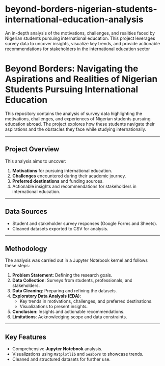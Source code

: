# beyond-borders-nigerian-students-international-education-analysis
An in-depth analysis of the motivations, challenges, and realities faced by Nigerian students pursuing international education. This project leverages survey data to uncover insights, visualize key trends, and provide actionable recommendations for stakeholders in the international education sector
# Beyond Borders: Navigating the Aspirations and Realities of Nigerian Students Pursuing International Education  

This repository contains the analysis of survey data highlighting the motivations, challenges, and experiences of Nigerian students pursuing education abroad. The project explores how these students navigate their aspirations and the obstacles they face while studying internationally.

---

## Project Overview  
This analysis aims to uncover:  
1. **Motivations** for pursuing international education.  
2. **Challenges** encountered during their academic journey.  
3. **Preferred destinations** and funding sources.  
4. Actionable insights and recommendations for stakeholders in international education.  

---

## Data Sources  
- Student and stakeholder survey responses (Google Forms and Sheets).  
- Cleaned datasets exported to CSV for analysis.  

---

## Methodology  
The analysis was carried out in a Jupyter Notebook kernel and follows these steps:  
1. **Problem Statement**: Defining the research goals.  
2. **Data Collection**: Surveys from students, professionals, and stakeholders.  
3. **Data Cleaning**: Preparing and refining the datasets.  
4. **Exploratory Data Analysis (EDA)**:  
   - Key trends in motivations, challenges, and preferred destinations.  
   - Visualizations to present insights.  
5. **Conclusion**: Insights and actionable recommendations.  
6. **Limitations**: Acknowledging scope and data constraints.  

---

## Key Features  
- Comprehensive **Jupyter Notebook** analysis.  
- Visualizations using `Matplotlib` and `Seaborn` to showcase trends.  
- Cleaned and structured datasets for further use.
